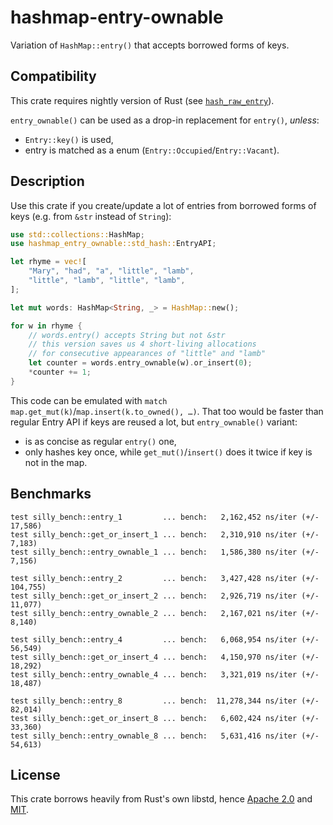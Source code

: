 # hashmap-entry-ownable

Variation of `HashMap::entry()` that accepts borrowed forms of keys.

## Compatibility

This crate requires nightly version of Rust (see [`hash_raw_entry`](https://github.com/rust-lang/rust/issues/56167)).

`entry_ownable()` can be used as a drop-in replacement for `entry()`, *unless*:

- `Entry::key()` is used,
- entry is matched as a enum (`Entry::Occupied`/`Entry::Vacant`).

## Description

Use this crate if you create/update a lot of entries from borrowed forms of keys (e.g. from `&str` instead of `String`):

```rust
use std::collections::HashMap;
use hashmap_entry_ownable::std_hash::EntryAPI;

let rhyme = vec![
	"Mary", "had", "a", "little", "lamb",
	"little", "lamb", "little", "lamb",
];

let mut words: HashMap<String, _> = HashMap::new();

for w in rhyme {
	// words.entry() accepts String but not &str
	// this version saves us 4 short-living allocations
	// for consecutive appearances of "little" and "lamb"
	let counter = words.entry_ownable(w).or_insert(0);
	*counter += 1;
}
```

This code can be emulated with `match map.get_mut(k)`/`map.insert(k.to_owned(), …)`.
That too would be faster than regular Entry API if keys are reused a lot,
but `entry_ownable()` variant:

- is as concise as regular `entry()` one,
- only hashes key once, while `get_mut()`/`insert()` does it twice if key is not in the map.

## Benchmarks

```
test silly_bench::entry_1         ... bench:   2,162,452 ns/iter (+/- 17,586)
test silly_bench::get_or_insert_1 ... bench:   2,310,910 ns/iter (+/- 7,183)
test silly_bench::entry_ownable_1 ... bench:   1,586,380 ns/iter (+/- 7,156)

test silly_bench::entry_2         ... bench:   3,427,428 ns/iter (+/- 104,755)
test silly_bench::get_or_insert_2 ... bench:   2,926,719 ns/iter (+/- 11,077)
test silly_bench::entry_ownable_2 ... bench:   2,167,021 ns/iter (+/- 8,140)

test silly_bench::entry_4         ... bench:   6,068,954 ns/iter (+/- 56,549)
test silly_bench::get_or_insert_4 ... bench:   4,150,970 ns/iter (+/- 18,292)
test silly_bench::entry_ownable_4 ... bench:   3,321,019 ns/iter (+/- 18,487)

test silly_bench::entry_8         ... bench:  11,278,344 ns/iter (+/- 82,014)
test silly_bench::get_or_insert_8 ... bench:   6,602,424 ns/iter (+/- 33,360)
test silly_bench::entry_ownable_8 ... bench:   5,631,416 ns/iter (+/- 54,613)
```

## License

This crate borrows heavily from Rust's own libstd, hence [Apache 2.0](LICENSE-APACHE) and [MIT](LICENSE-MIT).
